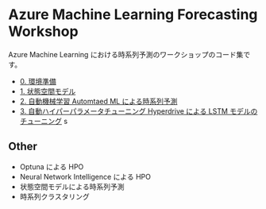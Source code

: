 # Azure Machine Learning Forecasting Workshop

Azure Machine Learning における時系列予測のワークショップのコード集です。

- [0. 環境準備](./setup-env)
- [1. 状態空間モデル](notebooks/ssm-airpassenger)
- [2. 自動機械学習 Automtaed ML による時系列予測](notebooks/forecasting-energy-demand)
- [3. 自動ハイパーパラメータチューニング Hyperdrive による LSTM モデルのチューニング](notebooks/deep-predictive-maintenance)
s

## Other
- Optuna による HPO
- Neural Network Intelligence による HPO
- 状態空間モデルによる時系列予測
- 時系列クラスタリング
